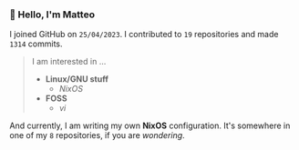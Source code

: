 ### 👋 Hello, I'm Matteo

I joined GitHub on `25/04/2023`.
I contributed to `19` repositories and made `1314` commits.

> I am interested in ...
> 
> - **Linux/GNU stuff**
>     - *NixOS*
> - **FOSS**
>   - *vi*

And currently, I am writing my own **NixOS** configuration. It's somewhere in one of my `8` repositories, if you are *wondering*.
